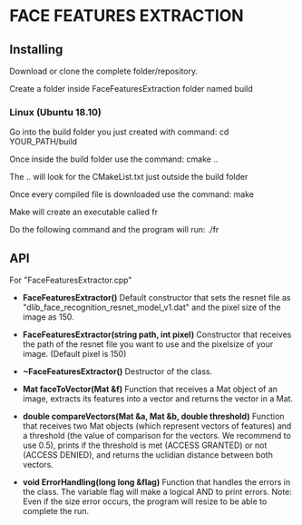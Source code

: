 # FACE FEATURES EXTRACTION

## Installing

Download or clone the complete folder/repository. 

Create a folder inside FaceFeaturesExtraction folder named build

### Linux (Ubuntu 18.10)

Go into the build folder you just created with command:
cd YOUR_PATH/build

Once inside the build folder use the command:
cmake ..

The .. will look for the CMakeList.txt just outside the build folder

Once every compiled file is downloaded use the command:
make

Make will create an executable called fr

Do the following command and the program will run:
./fr

## API 

For "FaceFeaturesExtractor.cpp"

* **FaceFeaturesExtractor()**
  Default constructor that sets the resnet file as "dlib_face_recognition_resnet_model_v1.dat" and the pixel size of the image as 150.

* **FaceFeaturesExtractor(string path, int pixel)**
  Constructor that receives the path of the resnet file you want to use and the pixelsize of your image. (Default pixel is 150)

* **~FaceFeaturesExtractor()**
  Destructor of the class.

* **Mat faceToVector(Mat &f)**
  Function that receives a Mat object of an image, extracts its features into a vector and returns the vector in a Mat.

* **double compareVectors(Mat &a, Mat &b, double threshold)**
  Function that receives two Mat objects (which represent vectors of features) and a threshold (the value of comparison for the vectors. We recommend to use 0.5), prints if the threshold is met (ACCESS GRANTED) or not (ACCESS DENIED), and returns the uclidian distance between both vectors.
  
* **void ErrorHandling(long long &flag)**
  Function that handles the errors in the class. The variable flag will make a logical AND to print errors. 
  Note: Even if the size error occurs, the program will resize to be able to complete the run.
